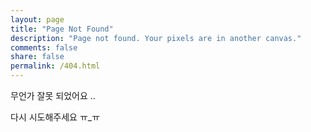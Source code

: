 ```yaml
---
layout: page
title: "Page Not Found"
description: "Page not found. Your pixels are in another canvas."
comments: false
share: false
permalink: /404.html
---  
```


무언가 잘못 되었어요 ..

다시 시도해주세요 ㅠ_ㅠ 


<script type="text/javascript">
  var GOOG_FIXURL_LANG = 'en';
  var GOOG_FIXURL_SITE = '{{ site.url }}'
</script>
<script type="text/javascript"
  src="//linkhelp.clients.google.com/tbproxy/lh/wm/fixurl.js">
</script>